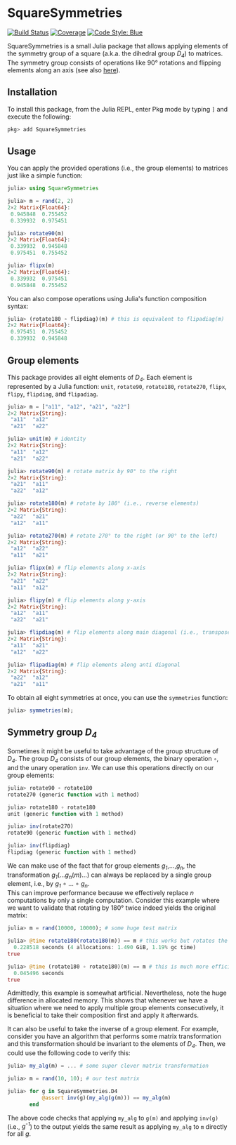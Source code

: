 # SquareSymmetries

[![Build Status](https://github.com/icetube23/SquareSymmetries.jl/actions/workflows/CI.yml/badge.svg?branch=main)](https://github.com/icetube23/SquareSymmetries.jl/actions/workflows/CI.yml?query=branch%3Amain)
[![Coverage](https://codecov.io/gh/icetube23/SquareSymmetries.jl/branch/main/graph/badge.svg)](https://codecov.io/gh/icetube23/SquareSymmetries.jl)
[![Code Style: Blue](https://img.shields.io/badge/code%20style-blue-4495d1.svg)](https://github.com/invenia/BlueStyle)

SquareSymmetries is a small Julia package that allows applying elements of the symmetry group of a square (a.k.a. the dihedral group _D<sub>4</sub>_) to matrices. The symmetry group consists of operations like 90° rotations and flipping elements along an axis (see also [here](https://en.wikipedia.org/wiki/Symmetry_group)).

## Installation

To install this package, from the Julia REPL, enter Pkg mode by typing `]` and execute the following:
```julia
pkg> add SquareSymmetries
```

## Usage

You can apply the provided operations (i.e., the group elements) to matrices just like a simple function:
```julia
julia> using SquareSymmetries

julia> m = rand(2, 2)
2×2 Matrix{Float64}:
 0.945848  0.755452
 0.339932  0.975451

julia> rotate90(m)
2×2 Matrix{Float64}:
 0.339932  0.945848
 0.975451  0.755452

julia> flipx(m)
2×2 Matrix{Float64}:
 0.339932  0.975451
 0.945848  0.755452
```

You can also compose operations using Julia's function composition syntax:
```julia
julia> (rotate180 ∘ flipdiag)(m) # this is equivalent to flipadiag(m)
2×2 Matrix{Float64}:
 0.975451  0.755452
 0.339932  0.945848
```

## Group elements

This package provides all eight elements of _D<sub>4</sub>_. Each element is represented by a Julia function: `unit`, `rotate90`, `rotate180`, `rotate270`, `flipx`, `flipy`, `flipdiag`, and `flipadiag`.
```julia
julia> m = ["a11", "a12", "a21", "a22"]
2×2 Matrix{String}:
 "a11"  "a12"
 "a21"  "a22"

julia> unit(m) # identity
2×2 Matrix{String}:
 "a11"  "a12"
 "a21"  "a22"

julia> rotate90(m) # rotate matrix by 90° to the right
2×2 Matrix{String}:
 "a21"  "a11"
 "a22"  "a12"

julia> rotate180(m) # rotate by 180° (i.e., reverse elements)
2×2 Matrix{String}:
 "a22"  "a21"
 "a12"  "a11"

julia> rotate270(m) # rotate 270° to the right (or 90° to the left)
2×2 Matrix{String}:
 "a12"  "a22"
 "a11"  "a21"

julia> flipx(m) # flip elements along x-axis
2×2 Matrix{String}:
 "a21"  "a22"
 "a11"  "a12"

julia> flipy(m) # flip elements along y-axis
2×2 Matrix{String}:
 "a12"  "a11"
 "a22"  "a21"

julia> flipdiag(m) # flip elements along main diagonal (i.e., transpose)
2×2 Matrix{String}:
 "a11"  "a21"
 "a12"  "a22"

julia> flipadiag(m) # flip elements along anti diagonal
2×2 Matrix{String}:
 "a22"  "a12"
 "a21"  "a11"
```
To obtain all eight symmetries at once, you can use the `symmetries` function:
```julia
julia> symmetries(m);
```

## Symmetry group _D<sub>4</sub>_

Sometimes it might be useful to take advantage of the group structure of _D<sub>4</sub>_. The group _D<sub>4</sub>_ consists of our group elements, the binary operation `∘`, and the unary operation `inv`. We can use this operations directly on our group elements:
```julia
julia> rotate90 ∘ rotate180
rotate270 (generic function with 1 method)

julia> rotate180 ∘ rotate180
unit (generic function with 1 method)

julia> inv(rotate270)
rotate90 (generic function with 1 method)

julia> inv(flipdiag)
flipdiag (generic function with 1 method)
```

We can make use of the fact that for group elements _g<sub>1</sub>_,...,_g<sub>n</sub>_, the transformation _g<sub>1</sub>_(..._g<sub>n</sub>_(_m_)...) can always be replaced by a single group element, i.e., by _g<sub>1</sub>_ ∘ ... ∘ _g<sub>n</sub>_.\
This can improve performance because we effectively replace _n_ computations by only a single computation. Consider this example where we want to validate that rotating by 180° twice indeed yields the original matrix:
```julia
julia> m = rand(10000, 10000); # some huge test matrix

julia> @time rotate180(rotate180(m)) == m # this works but rotates the huge matrix twice
  0.228518 seconds (4 allocations: 1.490 GiB, 1.19% gc time)
true

julia> @time (rotate180 ∘ rotate180)(m) == m # this is much more efficient as rotate180 ∘ rotate180 = unit = id
  0.045496 seconds
true
```
Admittedly, this example is somewhat artificial. Nevertheless, note the huge difference in allocated memory. This shows that whenever we have a situation where we need to apply multiple group elements consecutively, it is beneficial to take their composition first and apply it afterwards.

It can also be useful to take the inverse of a group element. For example, consider you have an algorithm that performs some matrix transformation and this transformation should be invariant to the elements of _D<sub>4</sub>_. Then, we could use the following code to verify this:
```julia
julia> my_alg(m) = ... # some super clever matrix transformation

julia> m = rand(10, 10); # our test matrix

julia> for g in SquareSymmetries.D4
           @assert inv(g)(my_alg(g(m))) == my_alg(m)
       end 
```
The above code checks that applying `my_alg` to `g(m)` and applying `inv(g)` (i.e., _g<sup>-1</sup>_) to the output yields the same result as applying `my_alg` to `m` directly for all _g_.
